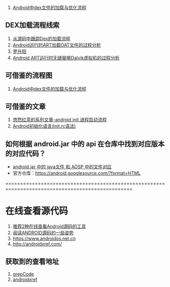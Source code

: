1. [Android中dex文件的加载与优化流程](http://blog.csdn.net/jsqfengbao/article/details/52103439)

## DEX加载流程线索
1. [从源码中跟踪Dex的加载流程](http://burningcodes.net/从源码中跟踪Dex的加载流程/)
2. [Android运行时ART加载OAT文件的过程分析](http://blog.csdn.net/luoshengyang/article/details/39307813)
3. [罗升阳](http://blog.csdn.net/luoshengyang)
4. [Android ART运行时无缝替换Dalvik虚拟机的过程分析](http://blog.csdn.net/luoshengyang/article/details/18006645)



## 可借鉴的流程图
1. [Android中dex文件的加载与优化流程](http://blog.csdn.net/jsqfengbao/article/details/52103439)

## 可借鉴的文章
1. [悠然红茶的系列文章-android init 进程启动流程](https://my.oschina.net/youranhongcha/blog/469028)
2. [Android初始化语言(init.rc语法)](https://blog.csdn.net/xusiwei1236/article/details/41577231)



## 如何根据 android.jar 中的 api 在仓库中找到对应版本的对应代码？
- [android.jar 中的 java文件 和 AOSP 中的文件对应](http://blog.csdn.net/pcsxk/article/details/78273500)
- 官方仓库：https://android.googlesource.com/?format=HTML

=================================================================================================

# 在线查看源代码

1. [推荐2种在线查看Android源码的工具](https://www.jianshu.com/p/62f875c41b1a)
2. [阅读ANDROID源码的一些姿势](https://zhuanlan.zhihu.com/kaede/20564614)
3. https://www.androidos.net.cn
4. http://androidxref.com/

## 获取到的查看地址
1. [grepCode](http://grepcode.com/project/repository.grepcode.com/java/ext/com.google.android/android/)
2. [androidxref](http://androidxref.com)



